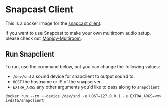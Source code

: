 # Snapcast Client
This is a docker image for the [snapcast client](https://github.com/badaix/snapcast).

If you want to use Snapcast to make your own multiroom audio setup, please check out [Mopidy-Multiroom](https://github.com/IVData/dockerfiles/tree/master/mopidy-multiroom).

## Run Snapclient
To run, use the command below, but you can change the following values:

* `/dev/snd` a sound device for snapclient to output sound to.
* `HOST` the hostname or IP of the snapserver.
* `EXTRA_ARGS` any other arguments you'd like to pass along to `snapclient`

`docker run --rm --device /dev/snd -e HOST=127.0.0.1 -e EXTRA_ARGS=<x> ivdata/snapclient`
